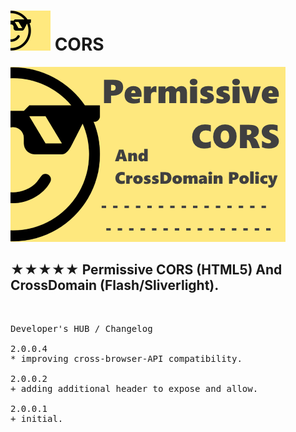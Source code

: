 <h1><img src="resources/icon.png" height="64" width="64"/> CORS</h1>


<img alt="" src="resources/tile.png"/>


<h2>★★★★★ Permissive CORS (HTML5) And CrossDomain (Flash/Sliverlight).</h2>


<img height="1" width="1" src="resources/screenshot_1.png"/>

<pre>
Developer's HUB / Changelog

2.0.0.4
* improving cross-browser-API compatibility.

2.0.0.2
+ adding additional header to expose and allow.

2.0.0.1
+ initial.
</pre>

<!-- <a href="https://paypal.me/e1adkarak0"><img src="https://www.paypalobjects.com/webstatic/mktg/Logo/pp-logo-100px.png" alt="PayPal Donation"></a> -->
